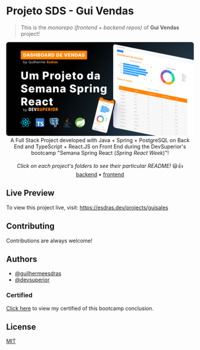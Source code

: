 # Projeto SDS - Gui Vendas

> This is the *monorepo (frontend + backend repos)* of **Gui Vendas** project!

<p align="center">
  <img src="./_files/imgs/gui-vendas-project-cover-v3-with-mobile-v2.png" width="1000">
  <br />
    A Full Stack Project developed with Java + Spring + PostgreSQL on Back End and TypeScript + React.JS on Front End during the DevSuperior's bootcamp "Semana Spring React (<em>Spring React Week</em>)"!
  <br />
  <br />
  <em>Click on each project's folders to see their particular README!</em> 😃👍
  <br />
  <a href="backend">backend</a> • <a href="frontend">frontend</a>
</p>


## Live Preview

To view this project live, visit: https://esdras.dev/projects/guisales


## Contributing

Contributions are always welcome!


## Authors

- [@guilhermeesdras](https://www.github.com/GuilhermeEsdras)
- [@devsuperior]()


### Certified

[Click here](https://learn.devsuperior.com/certificados/1836928) to view my certified of this bootcamp conclusion.


## License

[MIT](https://choosealicense.com/licenses/mit/)

